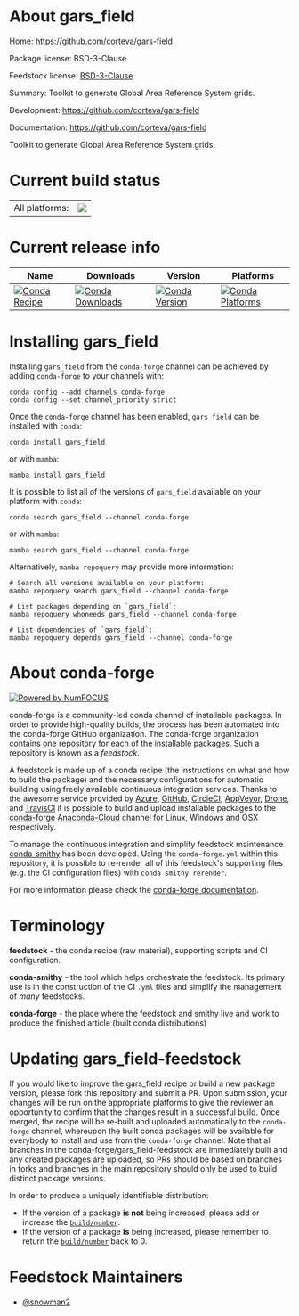 About gars_field
================

Home: https://github.com/corteva/gars-field

Package license: BSD-3-Clause

Feedstock license: [BSD-3-Clause](https://github.com/conda-forge/gars_field-feedstock/blob/main/LICENSE.txt)

Summary: Toolkit to generate Global Area Reference System grids.

Development: https://github.com/corteva/gars-field

Documentation: https://github.com/corteva/gars-field

Toolkit to generate Global Area Reference System grids.


Current build status
====================


<table><tr><td>All platforms:</td>
    <td>
      <a href="https://dev.azure.com/conda-forge/feedstock-builds/_build/latest?definitionId=14183&branchName=main">
        <img src="https://dev.azure.com/conda-forge/feedstock-builds/_apis/build/status/gars_field-feedstock?branchName=main">
      </a>
    </td>
  </tr>
</table>

Current release info
====================

| Name | Downloads | Version | Platforms |
| --- | --- | --- | --- |
| [![Conda Recipe](https://img.shields.io/badge/recipe-gars_field-green.svg)](https://anaconda.org/conda-forge/gars_field) | [![Conda Downloads](https://img.shields.io/conda/dn/conda-forge/gars_field.svg)](https://anaconda.org/conda-forge/gars_field) | [![Conda Version](https://img.shields.io/conda/vn/conda-forge/gars_field.svg)](https://anaconda.org/conda-forge/gars_field) | [![Conda Platforms](https://img.shields.io/conda/pn/conda-forge/gars_field.svg)](https://anaconda.org/conda-forge/gars_field) |

Installing gars_field
=====================

Installing `gars_field` from the `conda-forge` channel can be achieved by adding `conda-forge` to your channels with:

```
conda config --add channels conda-forge
conda config --set channel_priority strict
```

Once the `conda-forge` channel has been enabled, `gars_field` can be installed with `conda`:

```
conda install gars_field
```

or with `mamba`:

```
mamba install gars_field
```

It is possible to list all of the versions of `gars_field` available on your platform with `conda`:

```
conda search gars_field --channel conda-forge
```

or with `mamba`:

```
mamba search gars_field --channel conda-forge
```

Alternatively, `mamba repoquery` may provide more information:

```
# Search all versions available on your platform:
mamba repoquery search gars_field --channel conda-forge

# List packages depending on `gars_field`:
mamba repoquery whoneeds gars_field --channel conda-forge

# List dependencies of `gars_field`:
mamba repoquery depends gars_field --channel conda-forge
```


About conda-forge
=================

[![Powered by
NumFOCUS](https://img.shields.io/badge/powered%20by-NumFOCUS-orange.svg?style=flat&colorA=E1523D&colorB=007D8A)](https://numfocus.org)

conda-forge is a community-led conda channel of installable packages.
In order to provide high-quality builds, the process has been automated into the
conda-forge GitHub organization. The conda-forge organization contains one repository
for each of the installable packages. Such a repository is known as a *feedstock*.

A feedstock is made up of a conda recipe (the instructions on what and how to build
the package) and the necessary configurations for automatic building using freely
available continuous integration services. Thanks to the awesome service provided by
[Azure](https://azure.microsoft.com/en-us/services/devops/), [GitHub](https://github.com/),
[CircleCI](https://circleci.com/), [AppVeyor](https://www.appveyor.com/),
[Drone](https://cloud.drone.io/welcome), and [TravisCI](https://travis-ci.com/)
it is possible to build and upload installable packages to the
[conda-forge](https://anaconda.org/conda-forge) [Anaconda-Cloud](https://anaconda.org/)
channel for Linux, Windows and OSX respectively.

To manage the continuous integration and simplify feedstock maintenance
[conda-smithy](https://github.com/conda-forge/conda-smithy) has been developed.
Using the ``conda-forge.yml`` within this repository, it is possible to re-render all of
this feedstock's supporting files (e.g. the CI configuration files) with ``conda smithy rerender``.

For more information please check the [conda-forge documentation](https://conda-forge.org/docs/).

Terminology
===========

**feedstock** - the conda recipe (raw material), supporting scripts and CI configuration.

**conda-smithy** - the tool which helps orchestrate the feedstock.
                   Its primary use is in the construction of the CI ``.yml`` files
                   and simplify the management of *many* feedstocks.

**conda-forge** - the place where the feedstock and smithy live and work to
                  produce the finished article (built conda distributions)


Updating gars_field-feedstock
=============================

If you would like to improve the gars_field recipe or build a new
package version, please fork this repository and submit a PR. Upon submission,
your changes will be run on the appropriate platforms to give the reviewer an
opportunity to confirm that the changes result in a successful build. Once
merged, the recipe will be re-built and uploaded automatically to the
`conda-forge` channel, whereupon the built conda packages will be available for
everybody to install and use from the `conda-forge` channel.
Note that all branches in the conda-forge/gars_field-feedstock are
immediately built and any created packages are uploaded, so PRs should be based
on branches in forks and branches in the main repository should only be used to
build distinct package versions.

In order to produce a uniquely identifiable distribution:
 * If the version of a package **is not** being increased, please add or increase
   the [``build/number``](https://docs.conda.io/projects/conda-build/en/latest/resources/define-metadata.html#build-number-and-string).
 * If the version of a package **is** being increased, please remember to return
   the [``build/number``](https://docs.conda.io/projects/conda-build/en/latest/resources/define-metadata.html#build-number-and-string)
   back to 0.

Feedstock Maintainers
=====================

* [@snowman2](https://github.com/snowman2/)


